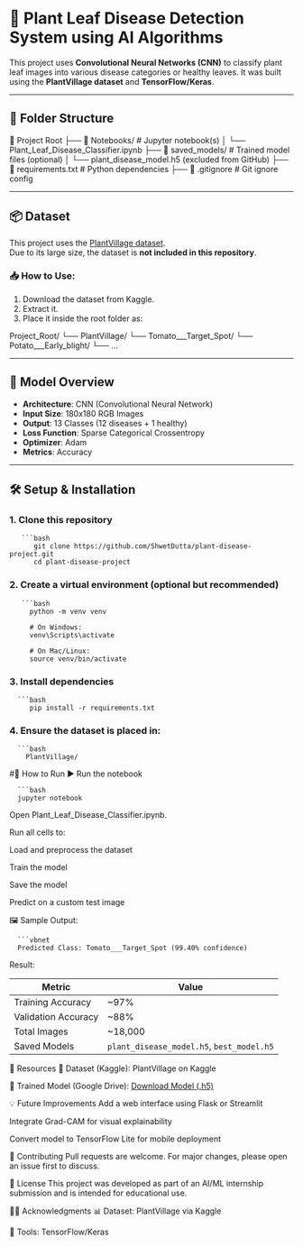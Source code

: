 # 🌿 Plant Leaf Disease Detection System using AI Algorithms

This project uses **Convolutional Neural Networks (CNN)** to classify plant leaf images into various disease categories or healthy leaves. It was built using the **PlantVillage dataset** and **TensorFlow/Keras**.

---

## 📁 Folder Structure

📂 Project Root
├── 📂 Notebooks/ # Jupyter notebook(s)
│ └── Plant_Leaf_Disease_Classifier.ipynb
├── 📂 saved_models/ # Trained model files (optional)
│ └── plant_disease_model.h5 (excluded from GitHub)
├── 📄 requirements.txt # Python dependencies
├── 📄 .gitignore # Git ignore config


---

## 📦 Dataset

This project uses the [PlantVillage dataset](https://www.kaggle.com/datasets/emmarex/plantdisease).  
Due to its large size, the dataset is **not included in this repository**.

### 📥 How to Use:
1. Download the dataset from Kaggle.
2. Extract it.
3. Place it inside the root folder as:

Project_Root/
└── PlantVillage/
└── Tomato___Target_Spot/
└── Potato___Early_blight/
└── ...


---

## 🧠 Model Overview

- **Architecture**: CNN (Convolutional Neural Network)  
- **Input Size**: 180x180 RGB Images  
- **Output**: 13 Classes (12 diseases + 1 healthy)  
- **Loss Function**: Sparse Categorical Crossentropy  
- **Optimizer**: Adam  
- **Metrics**: Accuracy  

---

## 🛠️ Setup & Installation

### 1. Clone this repository
       ```bash
          git clone https://github.com/ShwetDutta/plant-disease-project.git
          cd plant-disease-project

### 2. Create a virtual environment (optional but recommended)
       ```bash
         python -m venv venv
         
         # On Windows:
         venv\Scripts\activate
         
         # On Mac/Linux:
         source venv/bin/activate

### 3. Install dependencies
      ```bash
         pip install -r requirements.txt

### 4. Ensure the dataset is placed in:
      ```bash
        PlantVillage/

#🚀 How to Run
▶️ Run the notebook

      ```bash
      jupyter notebook

Open Plant_Leaf_Disease_Classifier.ipynb.

Run all cells to:

Load and preprocess the dataset

Train the model

Save the model

Predict on a custom test image

🖼️ Sample Output:

      ```vbnet
      Predicted Class: Tomato___Target_Spot (99.40% confidence)


Result:

| Metric              | Value                                     |
| ------------------- | ----------------------------------------- |
| Training Accuracy   | \~97%                                     |
| Validation Accuracy | \~88%                                     |
| Total Images        | \~18,000                                  |
| Saved Models        | `plant_disease_model.h5`, `best_model.h5` |

🔗 Resources
📂 Dataset (Kaggle): PlantVillage on Kaggle

💾 Trained Model (Google Drive): [Download Model (.h5)](https://drive.google.com/drive/folders/1VI0NVFQTYwYp_8dqnm_0B9qAbC9Gsi_e?usp=drive_link)

💡 Future Improvements
Add a web interface using Flask or Streamlit

Integrate Grad-CAM for visual explainability

Convert model to TensorFlow Lite for mobile deployment

🤝 Contributing
Pull requests are welcome. For major changes, please open an issue first to discuss.

📜 License
This project was developed as part of an AI/ML internship submission and is intended for educational use.

🙋‍♂️ Acknowledgments
📊 Dataset: PlantVillage via Kaggle

🔧 Tools: TensorFlow/Keras













